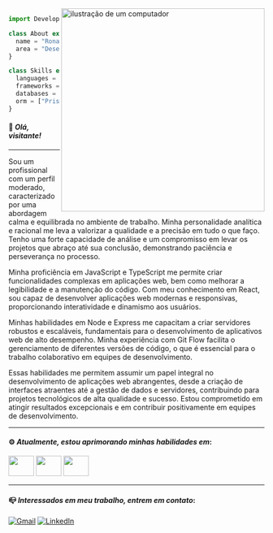 <img src="https://raw.githubusercontent.com/MicaelliMedeiros/micaellimedeiros/master/image/computer-illustration.png" alt="ilustração de um computador" min-width="400px" max-width="400px" width="400px" align="right">

```js
import Developer from "ronaldofrancas";

class About extends Developer {
  name = "Ronaldo França";
  area = "Desenvolvedor Front-End";
}

class Skills extends Developer {
  languages = ["Python, Javascript, Typescript"];
  frameworks = ["React, Django, Express"];
  databases = ["SQLite, PostgreSQL"];
  orm = ["Prisma, TypeORM"];
}
```
#### 👋 *Olá, visitante!*

<hr>

Sou um profissional com um perfil moderado, caracterizado por uma abordagem calma e equilibrada no ambiente de trabalho. Minha personalidade analítica e racional me leva a valorizar a qualidade e a precisão em tudo o que faço. Tenho uma forte capacidade de análise e um compromisso em levar os projetos que abraço até sua conclusão, demonstrando paciência e perseverança no processo. 

Minha proficiência em JavaScript e TypeScript me permite criar funcionalidades complexas em aplicações web, bem como melhorar a legibilidade e a manutenção do código. Com meu conhecimento em React, sou capaz de desenvolver aplicações web modernas e responsivas, proporcionando interatividade e dinamismo aos usuários. 

Minhas habilidades em Node e Express me capacitam a criar servidores robustos e escaláveis, fundamentais para o desenvolvimento de aplicativos web de alto desempenho. Minha experiência com Git Flow facilita o gerenciamento de diferentes versões de código, o que é essencial para o trabalho colaborativo em equipes de desenvolvimento. 

Essas habilidades me permitem assumir um papel integral no desenvolvimento de aplicações web abrangentes, desde a criação de interfaces atraentes até a gestão de dados e servidores, contribuindo para projetos tecnológicos de alta qualidade e sucesso. Estou comprometido em atingir resultados excepcionais e em contribuir positivamente em equipes de desenvolvimento. 

<hr>

#### ⚙️ *Atualmente, estou aprimorando minhas habilidades em*:
  <a href="#"><img src="https://cdn.jsdelivr.net/gh/devicons/devicon/icons/nodejs/nodejs-original.svg" width="50" height="40"/></a>
  <a href="#"><img src="https://cdn.jsdelivr.net/gh/devicons/devicon/icons/nextjs/nextjs-original.svg" width="50" height="40"/></a>
  <a href="#"><img src="https://cdn.jsdelivr.net/gh/devicons/devicon/icons/nestjs/nestjs-plain.svg" width="50" height="40"/></a>

<hr>

#### 📪 *Interessados em meu trabalho, entrem em contato*:
<p align="left">
  <a href="mailto:ronaldofrancajr@gmail.com">
  <img title="Gmail" src="https://img.shields.io/badge/Gmail-red?style=for-the-badge&logo=gmail&logoColor=white" alt="Gmail"/></a>

  <a href="https://www.linkedin.com/in/ronaldofrancas/">
  <img  title="LinkedIn" src="https://img.shields.io/badge/LinkedIn-blue?style=for-the-badge&logo=linkedin&logoColor=white" alt="LinkedIn"/></a>
</p>
